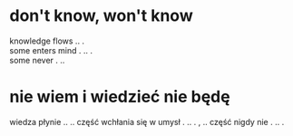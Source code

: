 # don't know, won't know

knowledge flows .. .  
some enters mind . .. .  
some never . ..  

# nie wiem i wiedzieć nie będę

wiedza płynie .. ..
część wchłania się w umysł . .. . , ..
część nigdy nie . .. .